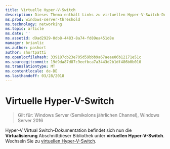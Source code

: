 ```yaml
---
title: Virtuelle Hyper-V-Switch
description: Dieses Thema enthält Links zu virtuellen Hyper-V-Switch-Dokumentation für Windows Server2016.
ms.prod: windows-server-threshold
ms.technology: networking
ms.topic: article
ms.date: ''
ms.assetid: d9ad2929-0db8-4483-8a74-fd89ea451d8e
manager: brianlic
ms.author: pashort
author: shortpatti
ms.openlocfilehash: 339187cb23e705d59bbb9a67aeae06b12171e51c
ms.sourcegitcommit: 19d9da87d87c9eefbca7a3443d2b1df486b0b010
ms.translationtype: MT
ms.contentlocale: de-DE
ms.lasthandoff: 03/28/2018
---
```

# <a name="hyper-v-virtual-switch"></a>Virtuelle Hyper-V-Switch

>Gilt für: Windows Server (Semikolons jährlichen Channel), Windows Server 2016

Hyper-V Virtual Switch-Dokumentation befindet sich nun die **Virtualisierung** Abschnittdieser Bibliothek unter **virtuellen Hyper-V-Switch**. Wechseln Sie zu [virtuellen Hyper-V-Switch](https://docs.microsoft.com/windows-server/virtualization/hyper-v-virtual-switch/hyper-v-virtual-switch).